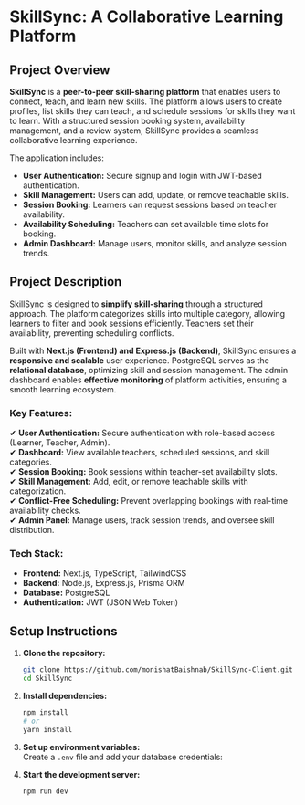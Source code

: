 # **SkillSync: A Collaborative Learning Platform**  

## **Project Overview**  
**SkillSync** is a **peer-to-peer skill-sharing platform** that enables users to connect, teach, and learn new skills. The platform allows users to create profiles, list skills they can teach, and schedule sessions for skills they want to learn. With a structured session booking system, availability management, and a review system, SkillSync provides a seamless collaborative learning experience.  

The application includes:  
- **User Authentication:** Secure signup and login with JWT-based authentication.  
- **Skill Management:** Users can add, update, or remove teachable skills.  
- **Session Booking:** Learners can request sessions based on teacher availability.  
- **Availability Scheduling:** Teachers can set available time slots for booking.   
- **Admin Dashboard:** Manage users, monitor skills, and analyze session trends.  

## **Project Description**  
SkillSync is designed to **simplify skill-sharing** through a structured approach. The platform categorizes skills into multiple category, allowing learners to filter and book sessions efficiently. Teachers set their availability, preventing scheduling conflicts.  

Built with **Next.js (Frontend) and Express.js (Backend)**, SkillSync ensures a **responsive and scalable** user experience. PostgreSQL serves as the **relational database**, optimizing skill and session management. The admin dashboard enables **effective monitoring** of platform activities, ensuring a smooth learning ecosystem.  

### **Key Features:**  
✔ **User Authentication:** Secure authentication with role-based access (Learner, Teacher, Admin).  
✔ **Dashboard:** View available teachers, scheduled sessions, and skill categories.  
✔ **Session Booking:** Book sessions within teacher-set availability slots.  
✔ **Skill Management:** Add, edit, or remove teachable skills with categorization.   
✔ **Conflict-Free Scheduling:** Prevent overlapping bookings with real-time availability checks.  
✔ **Admin Panel:** Manage users, track session trends, and oversee skill distribution.  

### **Tech Stack:**  
- **Frontend:** Next.js, TypeScript, TailwindCSS  
- **Backend:** Node.js, Express.js, Prisma ORM  
- **Database:** PostgreSQL  
- **Authentication:** JWT (JSON Web Token)  

## **Setup Instructions**  
1. **Clone the repository:**  
   ```bash
   git clone https://github.com/monishatBaishnab/SkillSync-Client.git
   cd SkillSync
   ```  
2. **Install dependencies:**  
   ```bash
   npm install
   # or
   yarn install
   ```  
3. **Set up environment variables:**  
   Create a `.env` file and add your database credentials:  

4. **Start the development server:**  
   ```bash
   npm run dev
   ```  
